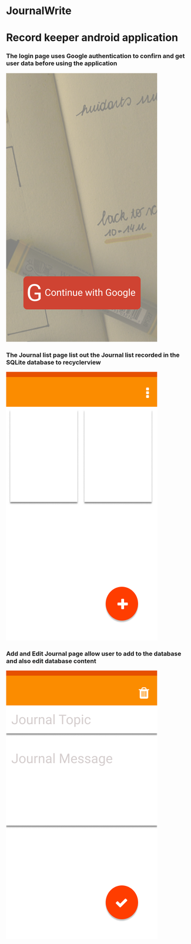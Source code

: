# JournalWrite
# Record keeper android application

### The login page uses Google authentication to confirn and get user data before using the application

![Login Page](https://github.com/sodiqOladeni/JournalWrite/blob/master/screen_shots/Landing%20Page.png)

### The Journal list page list out the Journal list recorded in the SQLite database to recyclerview

![Journal List](https://github.com/sodiqOladeni/JournalWrite/blob/master/screen_shots/Journal%20List.png)

### Add and Edit Journal page allow user to add to the database and also edit database content
![Add and Edit journal page](https://github.com/sodiqOladeni/JournalWrite/blob/master/screen_shots/Add%20and%20Edit%20Journal.png)
